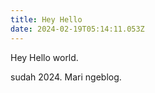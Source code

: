 ```yaml
---
title: Hey Hello
date: 2024-02-19T05:14:11.053Z
---
```

H﻿ey Hello world. 

s﻿udah 2024. Mari ngeblog.